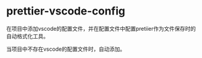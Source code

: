# prettier-vscode-config

在项目中添加vscode的配置文件，并在配置文件中配置pretiier作为文件保存时的自动格式化工具。

当项目中不存在vscode的配置文件时，自动添加。

